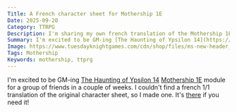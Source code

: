 ```yaml
---
Title: A French character sheet for Mothership 1E
Date: 2025-09-20
Category: TTRPG
Description: I'm sharing my own french translation of the Mothership 1E character sheet.
Summary: I'm excited to be GM-ing [The Haunting of Ypsilon 14](https://www.tuesdayknightgames.com/products/the-haunting-of-ypsilon-14) [Mothership 1E](https://www.tuesdayknightgames.com/pages/mothership-rpg) module for a group of friends in a couple of weeks. I couldn't find a french 1/1 translation of the original character sheet, so I made one. It's [there](https://balthazar-rouberol.com/public/Mothership-Character-Sheet-fr.pdf) if you need it!
Image: https://www.tuesdayknightgames.com/cdn/shop/files/ms-new-header_27.jpg
Tags: Mothership
Keywords: mothership, ttprg
---
```


I'm excited to be GM-ing [The Haunting of Ypsilon 14](https://www.tuesdayknightgames.com/products/the-haunting-of-ypsilon-14) [Mothership 1E](https://www.tuesdayknightgames.com/pages/mothership-rpg) module for a group of friends in a couple of weeks. I couldn't find a french 1/1 translation of the original character sheet, so I made one. It's [there](https://balthazar-rouberol.com/public/Mothership-Character-Sheet-fr.pdf) if you need it!
